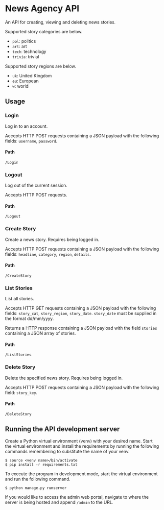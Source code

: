 # News Agency API
An API for creating, viewing and deleting news stories.

Supported story categories are below.
- `pol`: politics
- `art`: art
- `tech`: technology
- `trivia`: trivial

Supported story regions are below.
- `uk`: United Kingdom
- `eu`: European
- `w`: world

## Usage
### Login
Log in to an account.

Accepts HTTP POST requests containing a JSON payload with the following fields: `username`, `password`.

#### Path
`/Login`

### Logout
Log out of the current session.

Accepts HTTP POST requests.

#### Path
`/Logout`

### Create Story
Create a news story. Requires being logged in.

Accepts HTTP POST requests containing a JSON payload with the following fields: `headline`, `category`, `region`, `details`.

#### Path
`/CreateStory`

### List Stories
List all stories.

Accepts HTTP GET requests containing a JSON payload with the following fields: `story_cat`, `story_region`, `story_date`. `story_date` must be supplied in the format dd/mm/yyyy.

Returns a HTTP response containing a JSON payload with the field `stories` containing a JSON array of stories.

#### Path
`/ListStories`

### Delete Story
Delete the specified news story. Requires being logged in.

Accepts HTTP POST requests containing a JSON payload with the following field: `story_key`.

#### Path
`/DeleteStory`

## Running the API development server
Create a Python virtual environment (venv) with your desired name. Start the virtual environment and install the requirements by running the following commands remembering to substitute the name of your venv.
```shell
$ source <venv name>/bin/activate
$ pip install -r requirements.txt
```

To execute the program in development mode, start the virtual environment and run the following command.
```shell
$ python manage.py runserver
```

If you would like to access the admin web portal, navigate to where the server is being hosted and append `/admin` to the URL.
